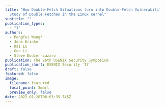 ```yaml
---
title: "How Double-Fetch Situations turn into Double-Fetch Vulnerabilities: A
  Study of Double Fetches in the Linux Kernel"
subtitle: ""
publication_types:
  - "1"
authors:
  - Pengfei Wang*
  - Jens Krinke
  - Kai Lu
  - Gen Li
  - Steve Dodier-Lazaro
publication: The 26th USENIX Security Symposium
publication_short: USENIX Security '17
draft: false
featured: false
image:
  filename: featured
  focal_point: Smart
  preview_only: false
date: 2022-01-28T06:03:35.745Z
---
```

